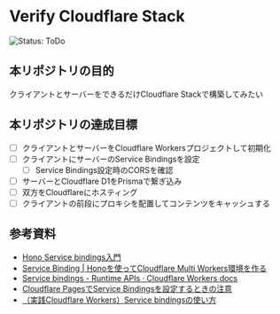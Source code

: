 # Verify Cloudflare Stack
![Status: ToDo](https://flat.badgen.net/static/Status/ToDo/red)
<!-- ![Status: In Progress](https://flat.badgen.net/static/Status/In%20Progress/yellow) -->
<!-- ![Status: Done](https://flat.badgen.net/static/Status/Done/green) -->

## 本リポジトリの目的
クライアントとサーバーをできるだけCloudflare Stackで構築してみたい

## 本リポジトリの達成目標
- [ ] クライアントとサーバーをCloudflare Workersプロジェクトして初期化
- [ ] クライアントにサーバーのService Bindingsを設定
  - [ ] Service Bindings設定時のCORSを確認
- [ ] サーバーとCloudflare D1をPrismaで繋ぎ込み
- [ ] 双方をCloudflareにホスティング
- [ ] クライアントの前段にプロキシを配置してコンテンツをキャッシュする

## 参考資料
- [Hono Service bindings入門](https://zenn.dev/sui_water/articles/db763fe80216a8)
- [Service Binding | Honoを使ってCloudflare Multi Workers環境を作る](https://zenn.dev/monica/articles/feff72caee5e6b#service-binding)
- [Service bindings - Runtime APIs · Cloudflare Workers docs](https://developers.cloudflare.com/workers/runtime-apis/bindings/service-bindings/)
- [Cloudflare PagesでService Bindingsを設定するときの注意](https://zenn.dev/sushichaaaan/articles/5e6a03f29d7d3b)
- [（実践Cloudflare Workers）Service bindingsの使い方](https://zenn.dev/moutend/articles/f9409d43724da5)
